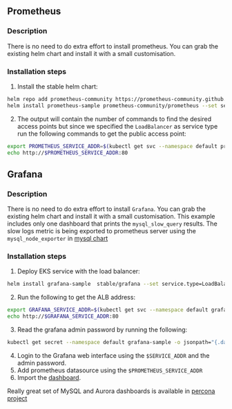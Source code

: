 ## Prometheus
### Description
There is no need to do extra effort to install prometheus. You can grab the existing helm chart and install it with a small customisation.

### Installation steps
1. Install the stable helm chart:
```bash
helm repo add prometheus-community https://prometheus-community.github.io/helm-charts
helm install prometheus-sample prometheus-community/prometheus --set server.service.type=LoadBalancer
```
2. The output will contain the number of commands to find the desired access points but since we specified the `LoadBalancer` as service type run the following commands to get the public access point:
```bash
export PROMETHEUS_SERVICE_ADDR=$(kubectl get svc --namespace default prometheus-sample-server -o jsonpath='{.status.loadBalancer.ingress[0].hostname}')
echo http://$PROMETHEUS_SERVICE_ADDR:80
```

## Grafana
### Description
There is no need to do extra effort to install `Grafana`. You can grab the existing helm chart and install it with a small customisation.
This example includes only one dashboard that prints the `mysql_slow_query` results. The slow logs metric is being exported to prometheus server using the `mysql_node_exporter` in [mysql chart](https://github.com/yyarmoshyk/mysql-kubernetes-with-prometheus-exporter)

### Installation steps
1. Deploy EKS service with the load balancer:
```bash
helm install grafana-sample  stable/grafana --set service.type=LoadBalancer
```
2. Run the following to get the ALB address:
```bash
export GRAFANA_SERVICE_ADDR=$(kubectl get svc --namespace default grafana-sample -o jsonpath='{.status.loadBalancer.ingress[0].hostname}')
echo http://$GRAFANA_SERVICE_ADDR:80
```
3. Read the grafana admin password by running the following:
```bash
kubectl get secret --namespace default grafana-sample -o jsonpath="{.data.admin-password}" | base64 --decode ; echo
```
4. Login to the Grafana web interface using the `$SERVICE_ADDR` and the admin password.
5. Add prometheus datasource using the `$PROMETHEUS_SERVICE_ADDR`
6. Import the [dashboard](https://github.com/yyarmoshyk/grafana-and-prometheus-kubernetes/blob/master/grafana-dashboards/mysql_slow_query_log.json).

Really great set of MySQL and Aurora dashboards is available in [percona project](https://github.com/percona/grafana-dashboards)
